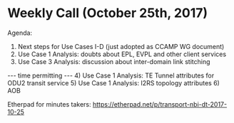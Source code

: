 # Weekly Call (October 25th, 2017)

Agenda:
1) Next steps for Use Cases I-D (just adopted as CCAMP WG document)
2) Use Case 1 Analysis: doubts about EPL, EVPL and other client services
3) Use Case 3 Analysis: discussion about inter-domain link stitching

--- time permitting ---
4) Use Case 1 Analysis: TE Tunnel attributes for ODU2 transit service
5) Use Case 1 Analysis: I2RS topology attributes
6) AOB

Etherpad for minutes takers: https://etherpad.net/p/transport-nbi-dt-2017-10-25
